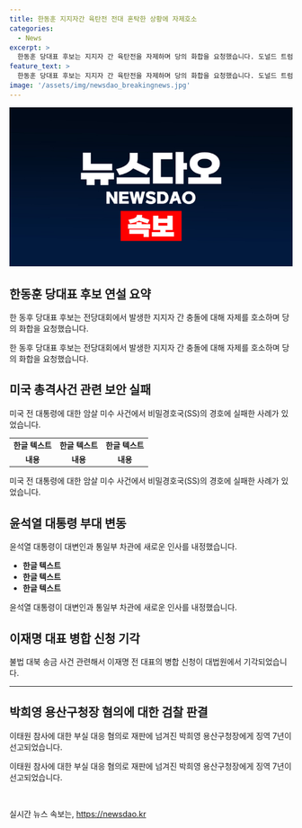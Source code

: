 ```yaml
---
title: 한동훈 지지자간 육탄전 전대 혼탁한 상황에 자제호소
categories:
  - News
excerpt: >
  한동훈 당대표 후보는 지지자 간 육탄전을 자제하며 당의 화합을 요청했습니다. 도널드 트럼프 전 대통령의 총격사건을 비롯한 미국 내 정치적인 사건들에 대한 관심이 높아지고 있습니다. 윤석열 대통령이 새 대통령실 대변인에 대한 인사를 발표하며 정치권의 관심을 모으고 있으며, 이재명 전 대표의 대북송금 사건 재판과 박희영 용산구청장의 이태원 참사 관련 혐의에 대한 검찰의 구형 요구도 주목받고 있습니다.
feature_text: >
  한동훈 당대표 후보는 지지자 간 육탄전을 자제하며 당의 화합을 요청했습니다. 도널드 트럼프 전 대통령의 총격사건을 비롯한 미국 내 정치적인 사건들에 대한 관심이 높아지고 있습니다. 윤석열 대통령이 새 대통령실 대변인에 대한 인사를 발표하며 정치권의 관심을 모으고 있으며, 이재명 전 대표의 대북송금 사건 재판과 박희영 용산구청장의 이태원 참사 관련 혐의에 대한 검찰의 구형 요구도 주목받고 있습니다.
image: '/assets/img/newsdao_breakingnews.jpg'
---
```


<p><img src="/assets/img/newsdao_breakingnews.jpg" alt="implanttips 속보" /></p>

<h2 data-ke-size="size26">한동훈 당대표 후보 연설 요약</h2>

<p>한 동후 당대표 후보는 전당대회에서 발생한 지지자 간 충돌에 대해 자제를 호소하며 당의 화합을 요청했습니다.</p>

<p data-ke-size="size16">한 동후 당대표 후보는 전당대회에서 발생한 지지자 간 충돌에 대해 자제를 호소하며 당의 화합을 요청했습니다.</p>

<h2 data-ke-size="size26">미국 총격사건 관련 보안 실패</h2>

<p>미국 전 대통령에 대한 암살 미수 사건에서 비밀경호국(SS)의 경호에 실패한 사례가 있었습니다.</p>

<table style="width: 100%;">
<tbody>
<tr>
<td style="text-align: center; width: 33.3333%; height: 17px;"><b>한글 텍스트</b></td>
<td style="text-align: center; width: 33.3333%; height: 17px;"><b>한글 텍스트</b></td>
<td style="text-align: center; width: 33.3333%; height: 17px;"><b>한글 텍스트</b></td>
</tr>
<tr>
<td style="text-align: center; height: 17px;"><b>내용</b></td>
<td style="text-align: center; height: 17px;"><b>내용</b></td>
<td style="text-align: center; height: 17px;"><b>내용</b></td>
</tr>
</tbody>
</table>

<p data-ke-size="size16">미국 전 대통령에 대한 암살 미수 사건에서 비밀경호국(SS)의 경호에 실패한 사례가 있었습니다.</p>

<h2 data-ke-size="size26">윤석열 대통령 부대 변동</h2>

<p>윤석열 대통령이 대변인과 통일부 차관에 새로운 인사를 내정했습니다.</p>

<ul>
<li><b>한글 텍스트</b></li>
<li><b>한글 텍스트</b></li>
<li><b>한글 텍스트</b></li>
</ul>

<p data-ke-size="size16">윤석열 대통령이 대변인과 통일부 차관에 새로운 인사를 내정했습니다.</p>

<h2 data-ke-size="size26">이재명 대표 병합 신청 기각</h2>

<p>불법 대북 송금 사건 관련해서 이재명 전 대표의 병합 신청이 대법원에서 기각되었습니다.</p>

<hr>

<h2 data-ke-size="size26">박희영 용산구청장 혐의에 대한 검찰 판결</h2>

<p>이태원 참사에 대한 부실 대응 혐의로 재판에 넘겨진 박희영 용산구청장에게 징역 7년이 선고되었습니다. </p>

<p data-ke-size="size16">이태원 참사에 대한 부실 대응 혐의로 재판에 넘겨진 박희영 용산구청장에게 징역 7년이 선고되었습니다.</p>

<p data-ke-size="size16">&nbsp;</p>
실시간 뉴스 속보는, <a href="https://newsdao.kr" rel="dofollow">https://newsdao.kr</a>


